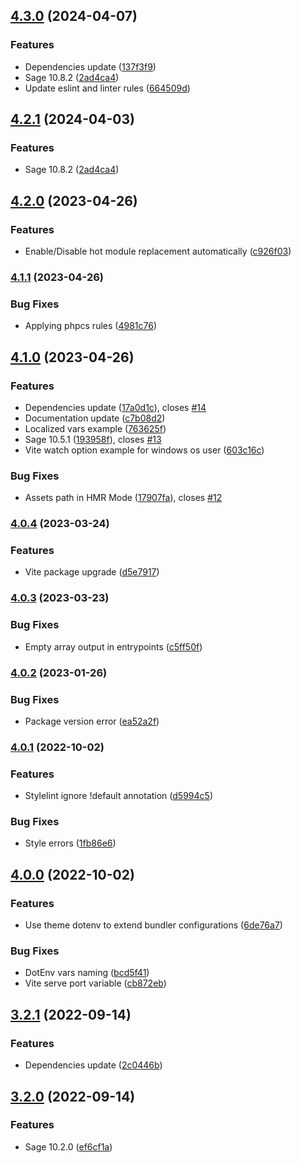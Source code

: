 ## [4.3.0](https://github.com/ravorona/sage/compare/4.2.0...4.3.0) (2024-04-07)


### Features

* Dependencies update ([137f3f9](https://github.com/ravorona/sage/commit/137f3f9d92c90a9e04a864f336282af6b98df1fc))
* Sage 10.8.2 ([2ad4ca4](https://github.com/ravorona/sage/commit/2ad4ca4cb55d116905ab763469fd69f10c1bf434))
* Update eslint and linter rules ([664509d](https://github.com/ravorona/sage/commit/664509dbb3ccce34797e7dfad7f5d5ea32861ad0))

## [4.2.1](https://github.com/ravorona/sage/compare/4.2.0...4.2.1) (2024-04-03)


### Features

* Sage 10.8.2 ([2ad4ca4](https://github.com/ravorona/sage/commit/2ad4ca4cb55d116905ab763469fd69f10c1bf434))

## [4.2.0](https://github.com/ravorona/sage/compare/4.1.1...4.2.0) (2023-04-26)


### Features

* Enable/Disable hot module replacement automatically ([c926f03](https://github.com/ravorona/sage/commit/c926f036d7b74193287126dc328e9d57b0ccb7de))

### [4.1.1](https://github.com/ravorona/sage/compare/4.1.0...4.1.1) (2023-04-26)


### Bug Fixes

* Applying phpcs rules ([4981c76](https://github.com/ravorona/sage/commit/4981c76f3ee254a718c03d7c5076a9c1bb3cadef))

## [4.1.0](https://github.com/ravorona/sage/compare/4.0.4...4.1.0) (2023-04-26)


### Features

* Dependencies update ([17a0d1c](https://github.com/ravorona/sage/commit/17a0d1ceb79298291fcb92560de83038ac1f7cef)), closes [#14](https://github.com/ravorona/sage/issues/14)
* Documentation update ([c7b08d2](https://github.com/ravorona/sage/commit/c7b08d21b79488cb79435ff3aaa26be88c7a8d70))
* Localized vars example ([763625f](https://github.com/ravorona/sage/commit/763625fff087332e32e1c27e3ab472e0fac6e9b5))
* Sage 10.5.1 ([193958f](https://github.com/ravorona/sage/commit/193958f28829780d21832233a4533059f05ba30d)), closes [#13](https://github.com/ravorona/sage/issues/13)
* Vite watch option example for windows os user ([603c16c](https://github.com/ravorona/sage/commit/603c16c5af9eca7f2f6a03ea00f3d17d26dcf62f))


### Bug Fixes

* Assets path in HMR Mode ([17907fa](https://github.com/ravorona/sage/commit/17907fa0b3e72a456ce7f82524711436af749dcc)), closes [#12](https://github.com/ravorona/sage/issues/12)

### [4.0.4](https://github.com/ravorona/sage/compare/4.0.3...4.0.4) (2023-03-24)


### Features

* Vite package upgrade ([d5e7917](https://github.com/ravorona/sage/commit/d5e7917a2367125aae9b5e53b8cb094bb24e0fd8))

### [4.0.3](https://github.com/ravorona/sage/compare/4.0.2...4.0.3) (2023-03-23)


### Bug Fixes

* Empty array output in entrypoints ([c5ff50f](https://github.com/ravorona/sage/commit/c5ff50f6009d4e7a2847f1f5ddb57434a1cd708d))

### [4.0.2](https://github.com/ravorona/sage/compare/4.0.1...4.0.2) (2023-01-26)


### Bug Fixes

* Package version error ([ea52a2f](https://github.com/ravorona/sage/commit/ea52a2f525b1e48c1b21006a8fbb2144bbd2ba46))

### [4.0.1](https://github.com/ravorona/sage/compare/4.0.0...4.0.1) (2022-10-02)


### Features

* Stylelint ignore !default annotation ([d5994c5](https://github.com/ravorona/sage/commit/d5994c503f00c28ee2f5acaa464eff7ed4832035))


### Bug Fixes

* Style errors ([1fb86e6](https://github.com/ravorona/sage/commit/1fb86e68e5799fe1ebd38b6530e6aa246a1e9264))

## [4.0.0](https://github.com/ravorona/sage/compare/3.2.1...4.0.0) (2022-10-02)


### Features

*  Use theme dotenv to extend bundler configurations ([6de76a7](https://github.com/ravorona/sage/commit/6de76a7ca9c7243eb2ad2372b5726f0d718ef94c))


### Bug Fixes

* DotEnv vars naming ([bcd5f41](https://github.com/ravorona/sage/commit/bcd5f41228aa57201755d58260cb66dfeac1a299))
* Vite serve port variable ([cb872eb](https://github.com/ravorona/sage/commit/cb872eb98749a47523e5bbb3c1472ef6e36a06f4))

## [3.2.1](https://github.com/ravorona/sage/compare/3.2.0...3.2.1) (2022-09-14)


### Features

* Dependencies update ([2c0446b](https://github.com/ravorona/sage/commit/2c0446bfa77048c498c47a211d7451d6d5370bd8))

## [3.2.0](https://github.com/ravorona/sage/compare/3.1.1...3.2.0) (2022-09-14)


### Features

* Sage 10.2.0 ([ef6cf1a](https://github.com/ravorona/sage/commit/ef6cf1ac8630a56d62ab59bd899d50dce94b6711))

